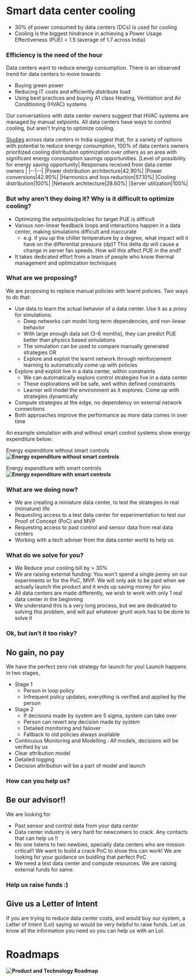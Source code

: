 # Smart data center cooling
-   30% of power consumed by data centers (DCs) is used for cooling   
-   Cooling is the biggest hindrance in achieving a Power Usage Effectiveness (PUE) < 1.5 (average of 1.7 across India)

### Efficiency is the need of the hour
Data centers want to reduce energy consumption. There is an observed trend for data centers to move towards
- Buying green power
- Reducing IT costs and efficiently distribute load
- Using best practices and buying A1 class Heating, Ventilation and Air Conditioning (HVAC) systems

Our conversations with data center owners suggest that HVAC systems are managed by manual setpoints. All data centers have ways to control cooling, but aren't trying to optimize cooling.


[Studies]([https://www.osti.gov/servlets/purl/1249186](https://www.osti.gov/servlets/purl/1249186)) across data centers in India suggest that, for a variety of options with potential to reduce energy consumption, 100% of data centers owners prioritized cooling distribution optimization over others as an area with significant energy consumption savings opportunities.
|Level of possibility for energy saving opportunity| Responses received from data center owners |
|--|--|
|Power distribution architecture|42.90%|
|Power conversions|42.90%|
|Harmonics and loss reduction|57.10%|
|Cooling distribution|100%|
|Network architecture|28.60%|
|Server utilization|100%|

### But why aren't they doing it? Why is it difficult to optimize cooling?
-   Optimizing the setpoints/policies for target PUE is difficult
-   Various non-linear feedback loops and interactions happen in a data center, making simulations difficult and inaccurate
	- e.g. if you up the chiller temperature by a degree, what impact will it have on the differential pressure (dp)? This delta dp will cause a change in server fan speeds. How will this affect PUE in the end?
-   It takes dedicated effort from a team of people who know thermal management and optimization techniques

### What are we proposing?
We are proposing to replace manual policies with learnt policies. Two ways to do that:
- Use data to learn the actual behavior of a data center. Use it as a proxy for simulations:
	- Deep networks can model long term dependencies, and non-linear behavior
	- With large enough data set (3-6 months), they can predict PUE better than physics based simulations
	- The simulation can be used to compare manually generated strategies OR
	- Explore and exploit the learnt network through reinforcement learning to automatically come up with policies
- Explore and exploit live in a data center, within constraints
	- We can automatically explore control strategies live in a data center
	- These explorations will be safe, well within defined constraints
	- Learner will model the environment as it explores. Come up with strategies dynamically
-   Compute strategies at the edge, no dependency on external network connections
-   Both approaches improve the performance as more data comes in over time

An example simulation with and without smart control systems show energy expenditure below:

Energy expenditure without smart controls
**![Energy expenditure without smart controls](https://lh5.googleusercontent.com/1r2-6kAN-sgxU4B85OUIFus2w9kTPvuDPyUrX4ZXn2ldPcXuLfaXqwdX2GApdG18VVJmBDOVlqaXEzH-6Lf_nFWk-2Za9heNhpCOunFfO8cnIE_kSntabwmNMggxYxjKha9r_-zEdaU)**

Energy expenditure with smart controls
 **![Energy expenditure with smart controls](https://lh4.googleusercontent.com/8N7zfjcbFshgT41FbniJce6mot2-oOhjU7TVNvTIiOKqd4oB38497N40TsD79kvv9qfGxA-HB-grpPs9dRJ6ZSUJ4ScEupmPBgiCEMUiRNO50R5mOmLHAnadmxYaye1nJQngbAhgz7U)**
### What are we doing now?
- We are creating a miniature data center, to test the strategies in real (miniature) life
- Requesting access to a test data center for experimentation to test our Proof of Concept (PoC) and MVP
- Requesting access to past control and sensor data from real data centers
- Working with a tech adviser from the data center world to help us

### What do we solve for you?
- We Reduce your cooling bill by > 30%
- We are raising external funding: You won’t spend a single penny on our experiments or for the PoC, MVP. We will only ask to be paid when we actually launch the product and it ends up saving money for you
- All data centers are made differently, we wish to work with only 1 real data center in the beginning
- We understand this is a very long process, but we are dedicated to solving this problem, and will put whatever grunt work has to be done to solve it
### Ok, but isn’t it too risky?
## No gain, no pay
We have the perfect zero risk strategy for launch for you! Launch happens in two stages,
-   Stage 1
	-   Person in loop policy
	-   Infrequent policy updates, everything is verified and applied by the person
- Stage 2
	-   If decisions made by system are 5 sigma, system can take over
	-   Person can revert any decision made by system
	-   Detailed monitoring and failover
	-   Fallback to old policies always available
-   Continuous Monitoring and Modelling : All models, decisions will be verified by us
- Clear attribution model
-   Detailed logging
-   Decision attribution will be a part of model and launch

### How can you help us?
## Be our advisor!!
We are looking for
- Past sensor and control data from your data center
- Data center industry is very hard for newcomers to crack. Any contacts that can help us !!
- No one listens to two newbies, specially data centers who are mission critical!! We want to build a crack PoC to show this can work! We are looking for your guidance on buidling that perfect PoC
- We need a test data center and compute resources. We are raising external funds for same.
### Help us raise funds :)
## Give us a Letter of Intent
If you are trying to reduce data center costs, and would buy our system, a Letter of Intent (LoI) saying so would be very helpful to raise funds. Let us know all the information you need so you can help us with an LoI.

# Roadmaps
**![Product and Technology Roadmap](https://lh5.googleusercontent.com/yaRqGEJNqjP4MWpnE5ZMtS-7sh78cnB3I7gQ5uSY85wjkysUHrhS7ZUgXFq4YrMAHAWlV79w_xMzH6e8JyrgPP53qIp2vRMic0YiPb1HzYdm7RcUi5Iheq9DypjYGeXxq8He5WbvT0w)**
